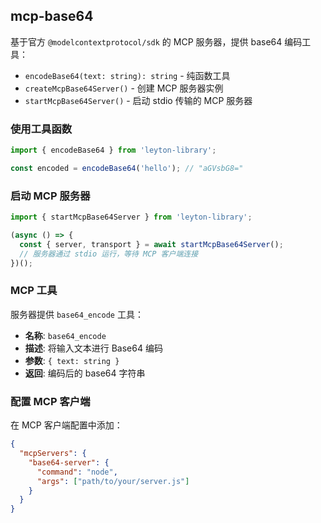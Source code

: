 ## mcp-base64

基于官方 `@modelcontextprotocol/sdk` 的 MCP 服务器，提供 base64 编码工具：
- `encodeBase64(text: string): string` - 纯函数工具
- `createMcpBase64Server()` - 创建 MCP 服务器实例
- `startMcpBase64Server()` - 启动 stdio 传输的 MCP 服务器

### 使用工具函数

```ts
import { encodeBase64 } from 'leyton-library';

const encoded = encodeBase64('hello'); // "aGVsbG8="
```

### 启动 MCP 服务器

```ts
import { startMcpBase64Server } from 'leyton-library';

(async () => {
  const { server, transport } = await startMcpBase64Server();
  // 服务器通过 stdio 运行，等待 MCP 客户端连接
})();
```

### MCP 工具

服务器提供 `base64_encode` 工具：

- **名称**: `base64_encode`
- **描述**: 将输入文本进行 Base64 编码
- **参数**: `{ text: string }`
- **返回**: 编码后的 base64 字符串

### 配置 MCP 客户端

在 MCP 客户端配置中添加：

```json
{
  "mcpServers": {
    "base64-server": {
      "command": "node",
      "args": ["path/to/your/server.js"]
    }
  }
}
```

